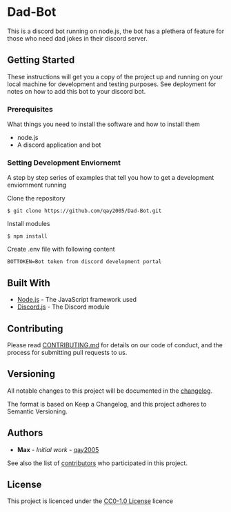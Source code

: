 # Dad-Bot

This is a discord bot running on node.js, the bot has a plethera of feature for those who need dad jokes in their discord server.

## Getting Started

These instructions will get you a copy of the project up and running on your local machine for development and testing purposes. See deployment for notes on how to add this bot to your discord bot.

### Prerequisites

What things you need to install the software and how to install them

* node.js
* A discord application and bot

### Setting Development Enviornemt

A step by step series of examples that tell you how to get a development enviornment running

Clone the repository
``` shell
$ git clone https://github.com/qay2005/Dad-Bot.git
```
Install modules
``` shell
$ npm install
```
Create .env file with following content
``` .env
BOTTOKEN=Bot token from discord development portal
```

## Built With

* [Node.js](https://nodejs.org/en/) - The JavaScript framework used
* [Discord.js](https://discord.js.org/#/) - The Discord module

## Contributing

Please read [CONTRIBUTING.md](https://gist.github.com/PurpleBooth/b24679402957c63ec426) for details on our code of conduct, and the process for submitting pull requests to us.

## Versioning

All notable changes to this project will be documented in the [changelog](https://github.com/qay2005/Dad-Bot/blob/main/.github/changelog.md).

The format is based on Keep a Changelog, and this project adheres to Semantic Versioning.

## Authors

* **Max** - *Initial work* - [qay2005](https://github.com/qay2005)

See also the list of [contributors](https://github.com/qay2005/dad-bot/contributors) who participated in this project.

## License
This project is licenced under the [CC0-1.0 License](https://github.com/MPult/Dad-Bot/blob/main/LICENSE) licence
